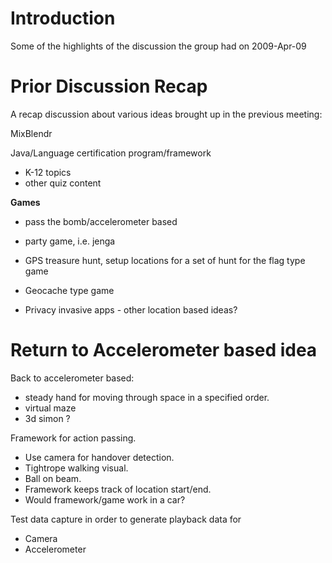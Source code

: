 # Introduction #

Some of the highlights of the discussion the group had on 2009-Apr-09

# Prior Discussion Recap #
A recap discussion about various ideas brought up in the previous meeting:

MixBlendr

Java/Language certification program/framework
  * K-12 topics
  * other quiz content

**Games**

  * pass the bomb/accelerometer based
  * party game, i.e. jenga
  * GPS treasure hunt, setup locations for a set of hunt for the flag type game
  * Geocache type game

  * Privacy invasive apps - other location based ideas?

# Return to Accelerometer based idea #

Back to accelerometer based:

  * steady hand for moving through space in a specified order.
  * virtual maze
  * 3d simon ?

Framework for action passing.

  * Use camera for handover detection.
  * Tightrope walking visual.
  * Ball on beam.
  * Framework keeps track of location start/end.
  * Would framework/game work in a car?

Test data capture in order to generate playback data for
  * Camera
  * Accelerometer